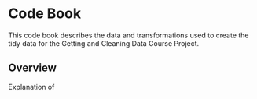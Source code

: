 # Code Book
This code book describes the data and transformations used to create the tidy data for the Getting and Cleaning Data Course Project. 

## Overview

Explanation of 


